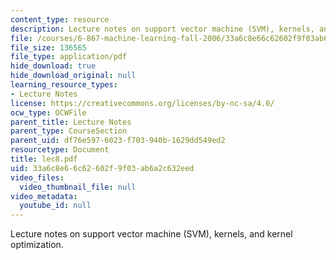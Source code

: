 ```yaml
---
content_type: resource
description: Lecture notes on support vector machine (SVM), kernels, and kernel optimization.
file: /courses/6-867-machine-learning-fall-2006/33a6c8e66c62602f9f03ab6a2c632eed_lec8.pdf
file_size: 136565
file_type: application/pdf
hide_download: true
hide_download_original: null
learning_resource_types:
- Lecture Notes
license: https://creativecommons.org/licenses/by-nc-sa/4.0/
ocw_type: OCWFile
parent_title: Lecture Notes
parent_type: CourseSection
parent_uid: df76e597-6023-f703-940b-1629dd549ed2
resourcetype: Document
title: lec8.pdf
uid: 33a6c8e6-6c62-602f-9f03-ab6a2c632eed
video_files:
  video_thumbnail_file: null
video_metadata:
  youtube_id: null
---
```

Lecture notes on support vector machine (SVM), kernels, and kernel optimization.